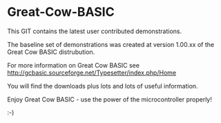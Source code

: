 # Great-Cow-BASIC

This GIT contains the latest user contributed demonstrations. 

The baseline set of demonstrations was created at version 1.00.xx of the Great Cow BASIC distrubution.



For more information on Great Cow BASIC see http://gcbasic.sourceforge.net/Typesetter/index.php/Home

You will find the downloads plus lots and lots of useful information.

Enjoy Great Cow BASIC - use the power of the microcontroller properly!

:-)
